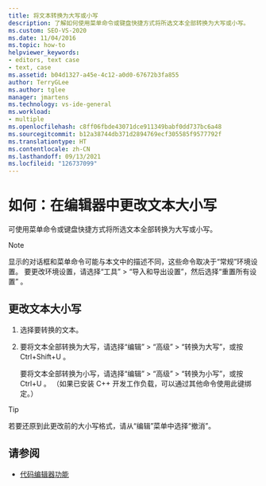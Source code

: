 ```yaml
---
title: 将文本转换为大写或小写
description: 了解如何使用菜单命令或键盘快捷方式将所选文本全部转换为大写或小写。
ms.custom: SEO-VS-2020
ms.date: 11/04/2016
ms.topic: how-to
helpviewer_keywords:
- editors, text case
- text, case
ms.assetid: b04d1327-a45e-4c12-a0d0-67672b3fa855
author: TerryGLee
ms.author: tglee
manager: jmartens
ms.technology: vs-ide-general
ms.workload:
- multiple
ms.openlocfilehash: c8ff06fbde43071dce911349babf0dd737bc6a48
ms.sourcegitcommit: b12a38744db371d2894769ecf305585f9577792f
ms.translationtype: HT
ms.contentlocale: zh-CN
ms.lasthandoff: 09/13/2021
ms.locfileid: "126737099"
---
```

# <a name="how-to-change-text-case-in-the-editor"></a>如何：在编辑器中更改文本大小写

可使用菜单命令或键盘快捷方式将所选文本全部转换为大写或小写。

> [!NOTE]
> 显示的对话框和菜单命令可能与本文中的描述不同，这些命令取决于“常规”环境设置。 要更改环境设置，请选择“工具” > “导入和导出设置”，然后选择“重置所有设置”  。

## <a name="to-change-text-case"></a>更改文本大小写

1. 选择要转换的文本。

2. 要将文本全部转换为大写，请选择“编辑” > “高级” > “转换为大写”，或按 Ctrl+Shift+U     。

   要将文本全部转换为小写，请选择“编辑” > “高级” > “转换为小写”，或按 Ctrl+U    。 （如果已安装 C++ 开发工作负载，可以通过其他命令使用此键绑定。）

> [!TIP]
> 若要还原到此更改前的大小写格式，请从“编辑”菜单中选择“撤消”。

## <a name="see-also"></a>请参阅

- [代码编辑器功能](../ide/writing-code-in-the-code-and-text-editor.md)
